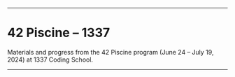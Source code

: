 ---

# 42 Piscine – 1337

Materials and progress from the 42 Piscine program (June 24 – July 19, 2024) at 1337 Coding School.

---
